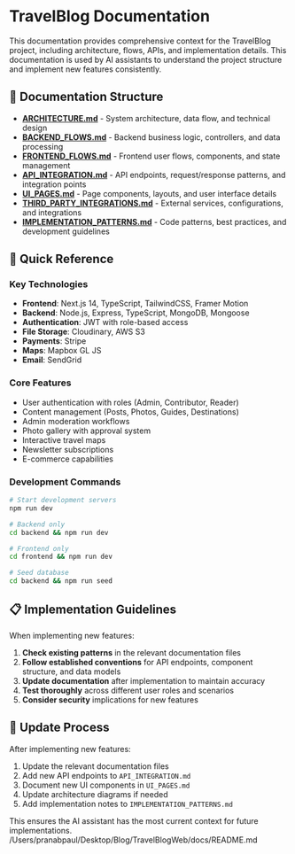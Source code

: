 # TravelBlog Documentation

This documentation provides comprehensive context for the TravelBlog project, including architecture, flows, APIs, and implementation details. This documentation is used by AI assistants to understand the project structure and implement new features consistently.

## 📁 Documentation Structure

- **[ARCHITECTURE.md](ARCHITECTURE.md)** - System architecture, data flow, and technical design
- **[BACKEND_FLOWS.md](BACKEND_FLOWS.md)** - Backend business logic, controllers, and data processing
- **[FRONTEND_FLOWS.md](FRONTEND_FLOWS.md)** - Frontend user flows, components, and state management
- **[API_INTEGRATION.md](API_INTEGRATION.md)** - API endpoints, request/response patterns, and integration points
- **[UI_PAGES.md](UI_PAGES.md)** - Page components, layouts, and user interface details
- **[THIRD_PARTY_INTEGRATIONS.md](THIRD_PARTY_INTEGRATIONS.md)** - External services, configurations, and integrations
- **[IMPLEMENTATION_PATTERNS.md](IMPLEMENTATION_PATTERNS.md)** - Code patterns, best practices, and development guidelines

## 🚀 Quick Reference

### Key Technologies
- **Frontend**: Next.js 14, TypeScript, TailwindCSS, Framer Motion
- **Backend**: Node.js, Express, TypeScript, MongoDB, Mongoose
- **Authentication**: JWT with role-based access
- **File Storage**: Cloudinary, AWS S3
- **Payments**: Stripe
- **Maps**: Mapbox GL JS
- **Email**: SendGrid

### Core Features
- User authentication with roles (Admin, Contributor, Reader)
- Content management (Posts, Photos, Guides, Destinations)
- Admin moderation workflows
- Photo gallery with approval system
- Interactive travel maps
- Newsletter subscriptions
- E-commerce capabilities

### Development Commands
```bash
# Start development servers
npm run dev

# Backend only
cd backend && npm run dev

# Frontend only
cd frontend && npm run dev

# Seed database
cd backend && npm run seed
```

## 📋 Implementation Guidelines

When implementing new features:

1. **Check existing patterns** in the relevant documentation files
2. **Follow established conventions** for API endpoints, component structure, and data models
3. **Update documentation** after implementation to maintain accuracy
4. **Test thoroughly** across different user roles and scenarios
5. **Consider security** implications for new features

## 🔄 Update Process

After implementing new features:

1. Update the relevant documentation files
2. Add new API endpoints to `API_INTEGRATION.md`
3. Document new UI components in `UI_PAGES.md`
4. Update architecture diagrams if needed
5. Add implementation notes to `IMPLEMENTATION_PATTERNS.md`

This ensures the AI assistant has the most current context for future implementations.</content>
<parameter name="filePath">/Users/pranabpaul/Desktop/Blog/TravelBlogWeb/docs/README.md
